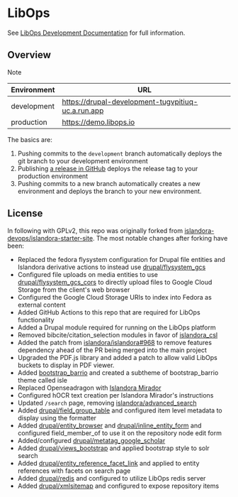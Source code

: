 # LibOps

See [LibOps Development Documentation](https://docs.libops.io/development/) for full information.

## Overview

> [!NOTE]  
> | Environment | URL |
> | --- | --- |
> | development | https://drupal-development-tugvpitiuq-uc.a.run.app |
> | production  | https://demo.libops.io |

The basics are:

1. Pushing commits to the `development` branch automatically deploys the git branch to your development environment
2. Publishing [a release in GitHub](./../../releases/new) deploys the release tag to your production environment
3. Pushing commits to a new branch automatically creates a new environment and deploys the branch to your new environment.

## License

In following with GPLv2, this repo was originally forked from [islandora-devops/islandora-starter-site](https://github.com/islandora-devops/islandora-starter-site).
The most notable changes after forking have been:

- Replaced the fedora flysystem configuration for Drupal file entities and Islandora derivative actions to instead use [drupal/flysystem_gcs](https://www.drupal.org/project/flysystem_gcs)
- Configured file uploads on media entities to use [drupal/flysystem_gcs_cors](https://www.drupal.org/project/flysystem_gcs_cors) to directly upload files to Google Cloud Storage from the client's web browser
- Configured the Google Cloud Storage URIs to index into Fedora as external content
- Added GitHub Actions to this repo that are required for LibOps functionality
- Added a Drupal module required for running on the LibOps platform
- Removed bibcite/citation_selection modules in favor of [islandora_csl](https://www.drupal.org/project/islandora_csl)
- Added the patch from [islandora/islandora#968](https://github.com/Islandora/islandora/pull/968) to remove features dependency ahead of the PR being merged into the main project
- Upgraded the PDF.js library and added a patch to allow valid LibOps buckets to display in PDF viewer.
- Added [bootstrap_barrio](https://www.drupal.org/project/bootstrap_barrio) and created a subtheme of bootstrap_barrio theme called isle
- Replaced Openseadragon with [Islandora Mirador](https://github.com/islandora/islandora_mirador)
- Configured hOCR text creation per Islandora Mirador's instructions
- Updated `/search` page, removing [islandora/advanced_search](https://github.com/islandora/advanced_search)
- Added [drupal/field_group_table](https://www.drupal.org/project/field_group_table) and configured item level metadata to display using the formatter
- Added [drupal/entity_browser](https://www.drupal.org/project/entity_browser) and [drupal/inline_entity_form](https://www.drupal.org/project/inline_entity_form) and configured field_member_of to use it on the repository node edit form
- Added/configured [drupal/metatag_google_scholar](https://www.drupal.org/project/metatag_google_scholar)
- Added [drupal/views_bootstrap](https://www.drupal.org/project/views_bootstrap) and applied bootstrap style to solr search
- Added [drupal/entity_reference_facet_link](https://www.drupal.org/project/entity_reference_facet_link) and applied to entity references with facets on search page
- Added [drupal/redis](https://www.drupal.org/project/redis) and configured to utilize LibOps redis server
- Added [drupal/xmlsitemap](https://www.drupal.org/project/xmlsitemap) and configured to expose repository items

